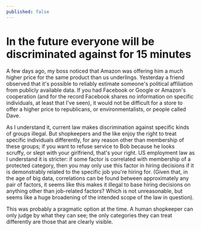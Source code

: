 ```yaml
---
published: false
---
```


# In the future everyone will be discriminated against for 15 minutes

A few days ago, my boss noticed that Amazon was offering him a much higher price for the same product than us underlings. Yesterday a friend observed that it's possible to reliably estimate someone's political affiliation from publicly available data. If you had Facebook or Google or Amazon's cooperation (and for the record Facebook shares no information on specific individuals, at least that I've seen), it would not be difficult for a store to offer a higher price to republicans, or environmentalists, or people called Dave.

As I understand it, current law makes discrimination against specific kinds of groups illegal. But shopkeepers and the like enjoy the right to treat specific individuals differently, for any reason other than membership of these groups; if you want to refuse service to Bob because he looks scruffy, or slept with your girlfriend, that's your right. US employment law as I understand it is stricter: if some factor is correlated with membership of a protected category, then you may only use this factor in hiring decisions if it is demonstrably related to the specific job you're hiring for. (Given that, in the age of big data, correlations can be found between approximately any pair of factors, it seems like this makes it illegal to base hiring decisions on anything other than job-related factors? Which is not unreasonable, but seems like a huge broadening of the intended scope of the law in question).

This was probably a pragmatic option at the time. A human shopkeeper can only judge by what they can see; the only categories they can treat differently are those that are clearly visible.
